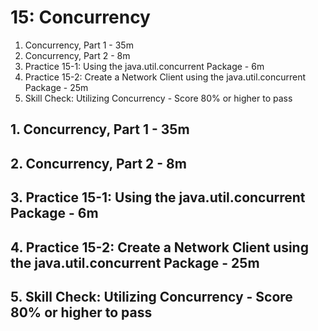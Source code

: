 # 15: Concurrency

1. Concurrency, Part 1 - 35m
2. Concurrency, Part 2 - 8m
3. Practice 15-1: Using the java.util.concurrent Package - 6m
4. Practice 15-2: Create a Network Client using the java.util.concurrent Package - 25m
5. Skill Check: Utilizing Concurrency - Score 80% or higher to pass

## 1. Concurrency, Part 1 - 35m
## 2. Concurrency, Part 2 - 8m
## 3. Practice 15-1: Using the java.util.concurrent Package - 6m
## 4. Practice 15-2: Create a Network Client using the java.util.concurrent Package - 25m
## 5. Skill Check: Utilizing Concurrency - Score 80% or higher to pass
